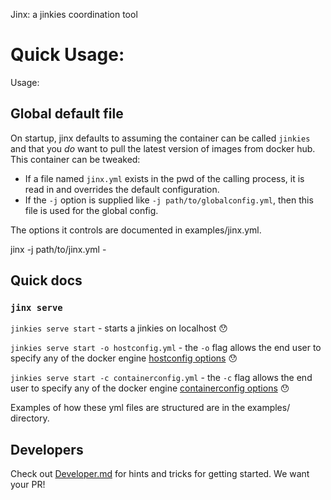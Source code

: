 Jinx: a jinkies coordination tool

# Quick Usage:

Usage:
## Global default file
On startup, jinx defaults to assuming the container can be called `jinkies` and that you _do_ want to pull the latest
version of images from docker hub. This container can be tweaked:
- If a file named `jinx.yml` exists in the pwd of the calling process, it is read in and overrides the default configuration.
- If the `-j` option is supplied like `-j path/to/globalconfig.yml`, then this file is used for the global config.

The options it controls are documented in examples/jinx.yml.

jinx -j path/to/jinx.yml -

## Quick docs
### `jinx serve`


`jinkies serve start` - starts a jinkies on localhost 😯

`jinkies serve start -o hostconfig.yml` - the `-o` flag allows the end user to specify any of the docker engine [hostconfig options](https://pkg.go.dev/github.com/docker/docker@v20.10.12+incompatible/api/types/container#HostConfig) 😯

`jinkies serve start -c containerconfig.yml` - the `-c` flag allows the end user to specify any of the docker engine [containerconfig options](https://pkg.go.dev/github.com/docker/docker@v20.10.12+incompatible/api/types/container#Config) 😯

Examples of how these yml files are structured are in the examples/ directory.


## Developers
Check out [Developer.md](DEVELOPER.md) for hints and tricks for getting started. We want your PR!
